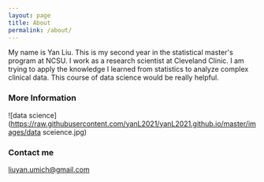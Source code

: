 ```yaml
---
layout: page
title: About
permalink: /about/
---
```

My name is Yan Liu. This is my second year in the statistical master's program at NCSU. I work as a research scientist at Cleveland Clinic. I am trying to apply the knowledge I learned from statistics to analyze complex clinical data. This course of data science would be really helpful.

### More Information

![data science](https://raw.githubusercontent.com/yanL2021/yanL2021.github.io/master/images/data sceience.jpg)

### Contact me

[liuyan.umich@gmail.com](mailto:liuyan.umich@gmail.com)
